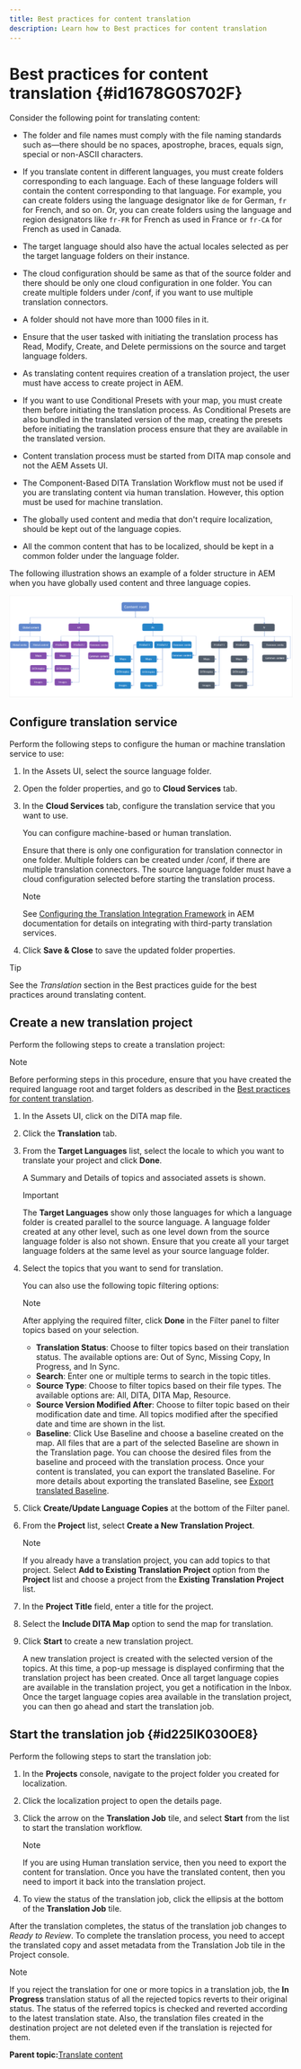 ```yaml
---
title: Best practices for content translation
description: Learn how to Best practices for content translation
---
```


# Best practices for content translation {#id1678G0S702F}

Consider the following point for translating content:

-   The folder and file names must comply with the file naming standards such as—there should be no spaces, apostrophe, braces, equals sign, special or non-ASCII characters.

-   If you translate content in different languages, you must create folders corresponding to each language. Each of these language folders will contain the content corresponding to that language. For example, you can create folders using the language designator like `de` for German, `fr` for French, and so on. Or, you can create folders using the language and region designators like `fr-FR` for French as used in France or `fr-CA` for French as used in Canada.
-   The target language should also have the actual locales selected as per the target language folders on their instance.
-   The cloud configuration should be same as that of the source folder and there should be only one cloud configuration in one folder. You can create multiple folders under /conf, if you want to use multiple translation connectors.
-   A folder should not have more than 1000 files in it.
-   Ensure that the user tasked with initiating the translation process has Read, Modify, Create, and Delete permissions on the source and target language folders.
-   As translating content requires creation of a translation project, the user must have access to create project in AEM.
-   If you want to use Conditional Presets with your map, you must create them before initiating the translation process. As Conditional Presets are also bundled in the translated version of the map, creating the presets before initiating the translation process ensure that they are available in the translated version.
-   Content translation process must be started from DITA map console and not the AEM Assets UI.
-   The Component-Based DITA Translation Workflow must not be used if you are translating content via human translation. However, this option must be used for machine translation.
-   The globally used content and media that don't require localization, should be kept out of the language copies.
-   All the common content that has to be localized, should be kept in a common folder under the language folder.

The following illustration shows an example of a folder structure in AEM when you have globally used content and three language copies.

![](images/aem-directory_structure.png)

## Configure translation service 

Perform the following steps to configure the human or machine translation service to use:

1.  In the Assets UI, select the source language folder.

1.  Open the folder properties, and go to **Cloud Services** tab.

1.  In the **Cloud Services** tab, configure the translation service that you want to use.

    You can configure machine-based or human translation.

    Ensure that there is only one configuration for translation connector in one folder. Multiple folders can be created under /conf, if there are multiple translation connectors. The source language folder must have a cloud configuration selected before starting the translation process.

    >[!NOTE]
    >
    > See [Configuring the Translation Integration Framework](https://experienceleague.adobe.com/docs/experience-manager-cloud-service/sites/administering/reusing-content/translation/integration-framework.html?lang=en) in AEM documentation for details on integrating with third-party translation services.

1.  Click **Save & Close** to save the updated folder properties.


>[!TIP]
>
> See the *Translation* section in the Best practices guide for the best practices around translating content.

## Create a new translation project 

Perform the following steps to create a translation project:

>[!NOTE]
>
> Before performing steps in this procedure, ensure that you have created the required language root and target folders as described in the [Best practices for content translation](#id1678G0S702F).

1.  In the Assets UI, click on the DITA map file.

1.  Click the **Translation** tab.

1.  From the **Target Languages** list, select the locale to which you want to translate your project and click **Done**.

    A Summary and Details of topics and associated assets is shown.

    >[!IMPORTANT]
    >
    > The **Target Languages** show only those languages for which a language folder is created parallel to the source language. A language folder created at any other level, such as one level down from the source language folder is also not shown. Ensure that you create all your target language folders at the same level as your source language folder.

1.  Select the topics that you want to send for translation.

    You can also use the following topic filtering options:

    >[!NOTE]
    >
    > After applying the required filter, click **Done** in the Filter panel to filter topics based on your selection.

    -   **Translation Status**: Choose to filter topics based on their translation status. The available options are: Out of Sync, Missing Copy, In Progress, and In Sync.
    -   **Search**: Enter one or multiple terms to search in the topic titles.
    -   **Source Type**: Choose to filter topics based on their file types. The available options are: All, DITA, DITA Map, Resource.
    -   **Source Version Modified After**: Choose to filter topic based on their modification date and time. All topics modified after the specified date and time are shown in the list.
    -   **Baseline**: Click Use Baseline and choose a baseline created on the map. All files that are a part of the selected Baseline are shown in the Translation page. You can choose the desired files from the baseline and proceed with the translation process. Once your content is translated, you can export the translated Baseline. For more details about exporting the translated Baseline, see [Export translated Baseline](generate-output-use-baseline-for-publishing.md#id196SE600GHS).
1.  Click **Create/Update Language Copies** at the bottom of the Filter panel.

1.  From the **Project** list, select **Create a New Translation Project**.

    >[!NOTE]
    >
    > If you already have a translation project, you can add topics to that project. Select **Add to Existing Translation Project** option from the **Project** list and choose a project from the **Existing Translation Project** list.

1.  In the **Project Title** field, enter a title for the project.

1.  Select the **Include DITA Map** option to send the map for translation.
1.  Click **Start** to create a new translation project.

    A new translation project is created with the selected version of the topics. At this time, a pop-up message is displayed confirming that the translation project has been created. Once all target language copies are available in the translation project, you get a notification in the Inbox. Once the target language copies area available in the translation project, you can then go ahead and start the translation job.


## Start the translation job {#id225IK030OE8}

Perform the following steps to start the translation job:

1.  In the **Projects** console, navigate to the project folder you created for localization.

1.  Click the localization project to open the details page.

1.  Click the arrow on the **Translation Job** tile, and select **Start** from the list to start the translation workflow.

    >[!NOTE]
    >
    > If you are using Human translation service, then you need to export the content for translation. Once you have the translated content, then you need to import it back into the translation project.

1.  To view the status of the translation job, click the ellipsis at the bottom of the **Translation Job** tile.


After the translation completes, the status of the translation job changes to *Ready to Review*. To complete the translation process, you need to accept the translated copy and asset metadata from the Translation Job tile in the Project console.

>[!NOTE]
>
> If you reject the translation for one or more topics in a translation job, the **In Progress** translation status of all the rejected topics reverts to their original status. The status of the referred topics is checked and reverted according to the latest translation state. Also, the translation files created in the destination project are not deleted even if the translation is rejected for them.

**Parent topic:**[Translate content](translation.md)

